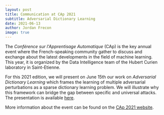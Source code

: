 ```yaml
---
layout: post
title: Communication at CAp 2021
subtitle: Adversarial Dictionary Learning
date: 2021-06-13
author: Jordan Frecon
image: true
---
```



The *Conférence sur l'Apprentisage Automatique* (CAp) is the key annual event where the French-speaking community gather to discuss and exchange about the latest developments in the field of machine learning. This year, it is organized by the Data Intelligence team of the Hubert Curien laboratory in Saint-Etienne.


For this 2021 edition, we will present on June 15th our work on *Adversarial Dictionary Learning* which frames the learning of multiple adversarial perturbations as a sparse dictionary learning problem. We will illustrate why this framework can bridge the gap between specific and universal attacks. The presentation is available [here](https://chaire-raimo.github.io/2021_CAP.pdf).


More information about the event can be found on the <a href="https://cap2021.sciencesconf.org/">CAp 2021 website</a>.


